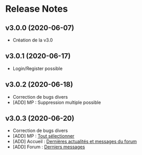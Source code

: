 # Release Notes

## v3.0.0 (2020-06-07)
- Création de la v3.0

## v3.0.1 (2020-06-17)
- Login/Register possible 

## v3.0.2 (2020-06-18)
- Correction de bugs divers 
- [ADD] MP : Suppression multiple possible 

## v3.0.3 (2020-06-20)
- Correction de bugs divers 
- [ADD] MP : [Tout sélectionner](https://www.tickling.fr/user/mp)
- [ADD] Accueil : [Dernières actualités et messages du forum](https://www.tickling.fr/)
- [ADD] Forum : [Derniers messages](https://www.tickling.fr/forum/derniers)
